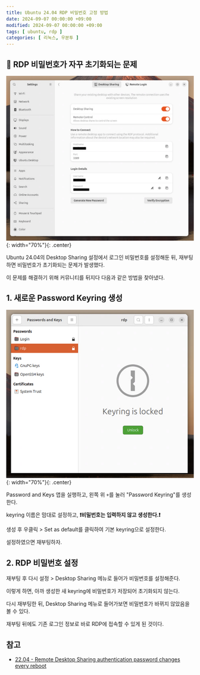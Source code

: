 ```yaml
---
title: Ubuntu 24.04 RDP 비밀번호 고정 방법
date: 2024-09-07 00:00:00 +09:00
modified: 2024-09-07 00:00:00 +09:00
tags: [ ubuntu, rdp ]
categories: [ 리눅스, 우분투 ]
---
```


## 📌 RDP 비밀번호가 자꾸 초기화되는 문제 

![](Untitled.png){: width="70%"}{: .center}

Ubuntu 24.04의 Desktop Sharing 설정에서 로그인 비밀번호를 설정해둔 뒤, 재부팅하면 비밀번호가 초기화되는 문제가 발생했다.

이 문제를 해결하기 위해 커뮤니티를 뒤지다 다음과 같은 방법을 찾아냈다.

## 1. 새로운 Password Keyring 생성

![](Screenshot%202024-09-07%20at%2013.46.43.png){: width="70%"}{: .center}

Password and Keys 앱을 실행하고, 왼쪽 위 `+`를 눌러 "Password Keyring"를 생성한다.

keyring 이름은 맘대로 설정하고, **❗️비밀번호는 입력하지 않고 생성한다.❗**

생성 후 우클릭 > Set as default를 클릭하여 기본 keyring으로 설정한다.

설정하였으면 재부팅하자.

## 2. RDP 비밀번호 설정 

재부팅 후 다시 설정 > Desktop Sharing 메뉴로 들어가 비밀번호를 설정해준다.

이렇게 하면, 아까 생성한 새 keyring에 비밀번호가 저장되어 초기화되지 않는다.

다시 재부팅한 뒤, Desktop Sharing 메뉴로 들어가보면 비밀번호가 바뀌지 않았음을 볼 수 있다.

재부팅 뒤에도 기존 로그인 정보로 바로 RDP에 접속할 수 있게 된 것이다.

## 참고

- [22.04 - Remote Desktop Sharing authentication password changes every reboot](https://askubuntu.com/questions/1403943/22-04-remote-desktop-sharing-authentication-password-changes-every-reboot)